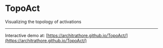 # TopoAct
Visualizing the topology of activations 

<hr>

Interactive demo at: [https://architrathore.github.io/TopoAct/](https://architrathore.github.io/TopoAct/)
